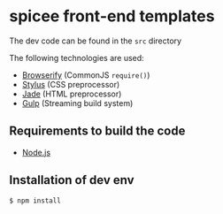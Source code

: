 # spicee front-end templates

The dev code can be found in the `src` directory

The following technologies are used:

- [Browserify](http://browserify.org/) (CommonJS `require()`)
- [Stylus](http://learnboost.github.io/stylus/) (CSS preprocessor)
- [Jade](http://jade-lang.com/) (HTML preprocessor)
- [Gulp](http://gulpjs.com/) (Streaming build system)

## Requirements to build the code

- [Node.js](http://nodejs.org)

## Installation of dev env

```
$ npm install
```
